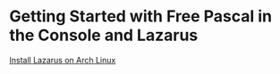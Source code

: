 # Getting Started with Free Pascal in the Console and Lazarus

[Install Lazarus on Arch Linux](https://luisespino.github.io/linux-handbook/ArchLinux/Lazarus-FreePascal/)